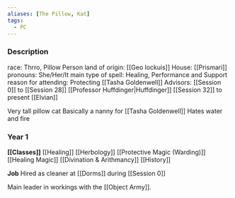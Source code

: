 ```yaml
---
aliases: [The Pillow, Kat]
tags:
  - PC
---
```

### Description
race: Thrro, Pillow Person 
land of origin: [[Geo lockuis]] 
House: [[Prismari]]
pronouns: She/Her/It 
main type of spell: Healing, Performance and Support 
reason for attending: Protecting [[Tasha Goldenwell]]
Advisors: 
[[Session 0]] to [[Session 28]] [[Professor Huffdinger|Huffdinger]] 
[[Session 32]] to present [[Elvian]]

Very tall pillow cat
Basically a nanny for [[Tasha Goldenwell]]
Hates water and fire

### Year 1
**[[Classes]]**
[[Healing]]
[[Herbology]]
[[Protective Magic (Warding)]]
[[Healing Magic]]
[[Divination & Arithmancy]]
[[History]]

**Job**
Hired as cleaner at [[Dorms]] during [[Session 0]]

Main leader in workings with the [[Object Army]].